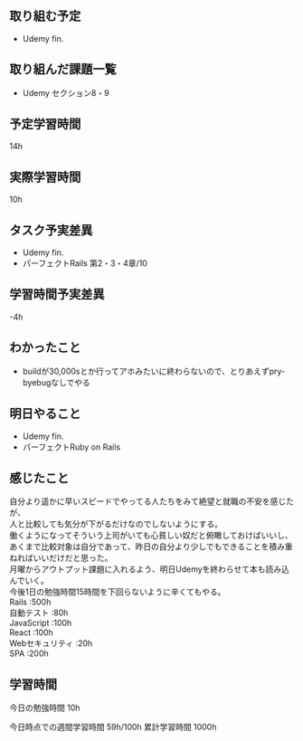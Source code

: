 ## 取り組む予定
- Udemy fin.

## 取り組んだ課題一覧
- Udemy セクション8・9


## 予定学習時間
14h

## 実際学習時間
10h

## タスク予実差異
- Udemy fin.
- パーフェクトRails 第2・3・4章/10

## 学習時間予実差異
-4h


## わかったこと
- buildが30,000sとか行ってアホみたいに終わらないので、とりあえずpry-byebugなしでやる

## 明日やること
- Udemy fin.
- パーフェクトRuby on Rails

## 感じたこと
自分より遥かに早いスピードでやってる人たちをみて絶望と就職の不安を感じたが、<br>
人と比較しても気分が下がるだけなのでしないようにする。<br>
働くようになってそういう上司がいても心貧しい奴だと俯瞰しておけばいいし、<br>
あくまで比較対象は自分であって、昨日の自分より少しでもできることを積み重ねればいいだけだと思った。<br>
月曜からアウトプット課題に入れるよう、明日Udemyを終わらせて本も読み込んでいく。<br>
今後1日の勉強時間15時間を下回らないように辛くてもやる。<br>
Rails :500h<br>
自動テスト :80h<br>
JavaScript :100h<br>
React :100h<br>
Webセキュリティ :20h<br>
SPA :200h


## 学習時間
今日の勉強時間 10h

今日時点での週間学習時間 59h/100h
累計学習時間 1000h